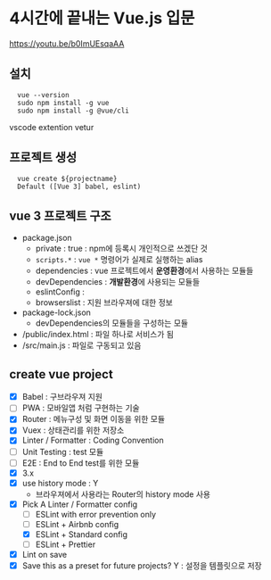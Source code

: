 # 4시간에 끝내는 Vue.js 입문

https://youtu.be/b0ImUEsqaAA

## 설치

```
  vue --version
  sudo npm install -g vue
  sudo npm install -g @vue/cli
```

vscode extention vetur

## 프로젝트 생성

```
  vue create ${projectname}
  Default ([Vue 3] babel, eslint)
```

## vue 3 프로젝트 구조

- package.json
  - private : true : npm에 등록시 개인적으로 쓰겠단 것
  - `scripts.*` : `vue *` 명령어가 실제로 실행하는 alias
  - dependencies : vue 프로젝트에서 **운영환경**에서 사용하는 모듈들
  - devDependencies : **개발환경**에 사용되는 모듈들
  - eslintConfig : 
  - browserslist : 지원 브라우져에 대한 정보
- package-lock.json
  - devDependencies의 모듈들을 구성하는 모듈
- /public/index.html : 파일 하나로 서비스가 됨
- /src/main.js : 파일로 구동되고 있음

## create vue project

- [X] Babel : 구브라우져 지원
- [ ] PWA : 모바일앱 처럼 구현하는 기술
- [X] Router : 메뉴구성 및 화면 이동을 위한 모듈
- [X] Vuex : 상태관리를 위한 저장소
- [X] Linter / Formatter : Coding Convention
- [ ] Unit Testing : test 모듈
- [ ] E2E : End to End test를 위한 모듈
- [X] 3.x
- [X] use history mode : Y
  - 브라우져에서 사용라는 Router의 history mode 사용
- [X] Pick A Linter / Formatter config
  - [ ] ESLint with error prevention only 
  - [ ] ESLint + Airbnb config 
  - [X] ESLint + Standard config 
  - [ ] ESLint + Prettier 
- [X] Lint on save
- [X] Save this as a preset for future projects? Y : 설정을 템플릿으로 저장